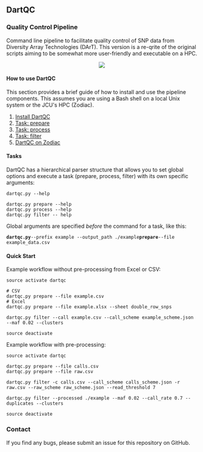 ## DartQC
### Quality Control Pipeline

Command line pipeline to facilitate quality control of SNP data from Diversity Array Technologies (DArT). This version is a re-qrite of the original scripts aiming to be somewhat more user-friendly and executable on a HPC.

<p align="center">
 <img src="https://github.com/esteinig/dartQC/blob/master/workflow.png">
</p>

#### How to use DartQC

This section provides a brief guide of how to install and use the pipeline components. This assumes you are using a Bash shell on a local Unix system or the JCU's HPC (Zodiac).

1. [Install DartQC](https://github.com/esteinig/dartQC/blob/master/readme/install.md)
2. [Task: prepare](https://github.com/esteinig/dartQC/blob/master/readme/task.prepare.md)
3. [Task: process](https://github.com/esteinig/dartQC/blob/master/readme/task.process.md)
4. [Task: filter](https://github.com/esteinig/dartQC/blob/master/readme/task.filter.md)
5. [DartQC on Zodiac]()

#### Tasks

DartQC has a hierarchical parser structure that allows you to set global options and execute a task (prepare, process, filter) with its own specific arguments:

```
dartqc.py --help

dartqc.py prepare --help
dartqc.py process --help
dartqc.py filter -- help
```

Global arguments are specified *before* the command for a task, like this:

**`dartqc.py`**`--prefix example --output_path ./example`**`prepare`**`--file example_data.csv`


#### Quick Start

Example workflow without pre-processing from Excel or CSV:

```
source activate dartqc

# CSV
dartqc.py prepare --file example.csv
# Excel
dartqc.py prepare --file example.xlsx --sheet double_row_snps

dartqc.py filter --call example.csv --call_scheme example_scheme.json --maf 0.02 --clusters

source deactivate
```

Example workflow with pre-processing:

```
source activate dartqc

dartqc.py prepare --file calls.csv
dartqc.py prepare --file raw.csv

dartqc.py filter -c calls.csv --call_scheme calls_scheme.json -r raw.csv --raw_scheme raw_scheme.json --read_threshold 7

dartqc.py filter --processed ./example --maf 0.02 --call_rate 0.7 --duplicates --clusters

source deactivate
```

### Contact

If you find any bugs, please submit an issue for this repository on GitHub.



